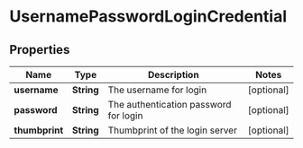 # UsernamePasswordLoginCredential

## Properties
Name | Type | Description | Notes
------------ | ------------- | ------------- | -------------
**username** | **String** | The username for login |  [optional]
**password** | **String** | The authentication password for login |  [optional]
**thumbprint** | **String** | Thumbprint of the login server |  [optional]
